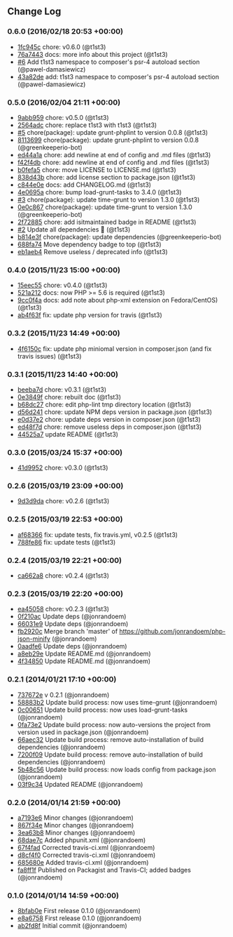 ## Change Log

### 0.6.0 (2016/02/18 20:53 +00:00)
- [1fc945c](https://github.com/t1st3/php-json-minify/commit/1fc945c318eecdd78b68551b880f66be0636007f) chore: v0.6.0 (@t1st3)
- [76a7443](https://github.com/t1st3/php-json-minify/commit/76a74438a6eb82ba81f8f8c18d8c83a13d34855f) docs: more info about this project (@t1st3)
- [#6](https://github.com/t1st3/php-json-minify/pull/6) Add t1st3 namespace to composer's psr-4 autoload section (@pawel-damasiewicz)
- [43a82de](https://github.com/t1st3/php-json-minify/commit/43a82de84550c66bbf95f38a1d673629542a6aef) add: t1st3 namespace to composer's psr-4 autoload section (@pawel-damasiewicz)

### 0.5.0 (2016/02/04 21:11 +00:00)
- [9abb959](https://github.com/t1st3/php-json-minify/commit/9abb959939c329111c90b970d037c8dc26adf24a) chore: v0.5.0 (@t1st3)
- [2564adc](https://github.com/t1st3/php-json-minify/commit/2564adc288d5cb595f510b2f27a77601a67f6b1e) chore: replace t1st3 with t1st3 (@t1st3)
- [#5](https://github.com/t1st3/php-json-minify/pull/5) chore(package): update grunt-phplint to version 0.0.8 (@t1st3)
- [8113699](https://github.com/t1st3/php-json-minify/commit/81136994c0ccd89c0753ce96979588a774f5bff7) chore(package): update grunt-phplint to version 0.0.8 (@greenkeeperio-bot)
- [ed44a1a](https://github.com/t1st3/php-json-minify/commit/ed44a1acc32a38578933100c0ab8ceaafe544d3a) chore: add newline at end of config and .md files (@t1st3)
- [f42f4db](https://github.com/t1st3/php-json-minify/commit/f42f4dbecc8e29dac75d9286d7d0d76d14f1f261) chore: add newline at end of config and .md files (@t1st3)
- [b0fefa5](https://github.com/t1st3/php-json-minify/commit/b0fefa5eced67e98a74fa105fb72f268cadf6b6e) chore: move LICENSE to LICENSE.md (@t1st3)
- [838d43b](https://github.com/t1st3/php-json-minify/commit/838d43bb14da0a9e5ab00a478d9d36aec3212d31) chore: add license section to package.json (@t1st3)
- [c844e0e](https://github.com/t1st3/php-json-minify/commit/c844e0e2b2e28655260c9c1152e297f4f2ced041) docs: add CHANGELOG.md (@t1st3)
- [4e0695a](https://github.com/t1st3/php-json-minify/commit/4e0695ae19ff260d5ded1dca21fc8e210de64168) chore: bump load-grunt-tasks to 3.4.0 (@t1st3)
- [#3](https://github.com/t1st3/php-json-minify/pull/3) chore(package): update time-grunt to version 1.3.0 (@t1st3)
- [0e0c867](https://github.com/t1st3/php-json-minify/commit/0e0c86792512e3568c11408ecac7122e80003cfd) chore(package): update time-grunt to version 1.3.0 (@greenkeeperio-bot)
- [2f72885](https://github.com/t1st3/php-json-minify/commit/2f7288514f0ec41b13b3e6fbcc7f95342a9c1fa3) chore: add isitmaintained badge in README (@t1st3)
- [#2](https://github.com/t1st3/php-json-minify/pull/2) Update all dependencies 🌴 (@t1st3)
- [b814e3f](https://github.com/t1st3/php-json-minify/commit/b814e3f74ac81d656fed0c8cb6925762d84b565e) chore(package): update dependencies (@greenkeeperio-bot)
- [688fa74](https://github.com/t1st3/php-json-minify/commit/688fa740eab8a6336c2edf96ecf31e3457c9b73e) Move dependency badge to top (@t1st3)
- [eb1aeb4](https://github.com/t1st3/php-json-minify/commit/eb1aeb4b7b75a8b462fbba573209218272832bb1) Remove useless / deprecated info (@t1st3)

### 0.4.0 (2015/11/23 15:00 +00:00)
- [15eec55](https://github.com/t1st3/php-json-minify/commit/15eec55756fbe289e2953e65b404156c7a3b3542) chore: v0.4.0 (@t1st3)
- [521a212](https://github.com/t1st3/php-json-minify/commit/521a2129f91fc96a7068e8f035ce32fc61abfe01) docs: now PHP >= 5.6 is required (@t1st3)
- [9cc0f4a](https://github.com/t1st3/php-json-minify/commit/9cc0f4abfe7f514790dd3067b29770aecd73948d) docs: add note about php-xml extension on Fedora/CentOS) (@t1st3)
- [ab4f63f](https://github.com/t1st3/php-json-minify/commit/ab4f63f19ab116e245ba2e1cec6a21897fe51487) fix: update php version for travis (@t1st3)

### 0.3.2 (2015/11/23 14:49 +00:00)
- [4f6150c](https://github.com/t1st3/php-json-minify/commit/4f6150c92e1e5d06dfb75e5d22a814857e5dc0b4) fix: update php miniomal version in composer.json (and fix travis issues) (@t1st3)

### 0.3.1 (2015/11/23 14:40 +00:00)
- [beeba7d](https://github.com/t1st3/php-json-minify/commit/beeba7d3de4299272a2243db3344dfbb47363438) chore: v0.3.1 (@t1st3)
- [0e3849f](https://github.com/t1st3/php-json-minify/commit/0e3849fd19aa9e6da9c2da6cbbd09298f03e696e) chore: rebuilt doc (@t1st3)
- [b68dc27](https://github.com/t1st3/php-json-minify/commit/b68dc274915988d9758db8fb6214d635ca52e5fb) chore: edit php-lint tmp directory location (@t1st3)
- [d56d241](https://github.com/t1st3/php-json-minify/commit/d56d24148d3ab0ccf3caab59bcc2a7486880e8b2) chore: update NPM deps version in package.json (@t1st3)
- [e0d37e2](https://github.com/t1st3/php-json-minify/commit/e0d37e2760d4360f1a626067c83d2eace95378b8) chore: update deps version in composer.json (@t1st3)
- [ed48f7d](https://github.com/t1st3/php-json-minify/commit/ed48f7d2cf68b5c82893d54e3bd929d5b34275f3) chore: remove useless deps in composer.json (@t1st3)
- [44525a7](https://github.com/t1st3/php-json-minify/commit/44525a7388c42c2fcb091d5f9971ad1a5f20d5d8) update README (@t1st3)

### 0.3.0 (2015/03/24 15:37 +00:00)
- [41d9952](https://github.com/t1st3/php-json-minify/commit/41d995206e6a316f5fd8a729b70eecc51b5ee445) chore: v0.3.0 (@t1st3)

### 0.2.6 (2015/03/19 23:09 +00:00)
- [9d3d9da](https://github.com/t1st3/php-json-minify/commit/9d3d9da975826b2e00edfc0ba611303decc70f5a) chore: v0.2.6 (@t1st3)

### 0.2.5 (2015/03/19 22:53 +00:00)
- [af68366](https://github.com/t1st3/php-json-minify/commit/af68366f1211d32083bdb6d09eb5c8dd4577c1ab) fix: update tests, fix travis.yml, v0.2.5 (@t1st3)
- [788fe86](https://github.com/t1st3/php-json-minify/commit/788fe8630070ee2de3eb3aec533ec42653175b90) fix: update tests (@t1st3)

### 0.2.4 (2015/03/19 22:21 +00:00)
- [ca662a8](https://github.com/t1st3/php-json-minify/commit/ca662a8e66951eb216599c6e4c8c02d4787d968e) chore: v0.2.4 (@t1st3)

### 0.2.3 (2015/03/19 22:20 +00:00)
- [ea45058](https://github.com/t1st3/php-json-minify/commit/ea450585a14b06c320b0aa0ea9b2b44b89904269) chore: v0.2.3 (@t1st3)
- [0f210ac](https://github.com/t1st3/php-json-minify/commit/0f210ac599fdea7a7a433c4ce5eefe3452463b77) Update deps (@jonrandoem)
- [66031e9](https://github.com/t1st3/php-json-minify/commit/66031e91947e75e30f3fd2c8332711f677f7369f) Update deps (@jonrandoem)
- [fb2920c](https://github.com/t1st3/php-json-minify/commit/fb2920c3c15135a8d3142658045a00b1d6bb34a4) Merge branch 'master' of https://github.com/jonrandoem/php-json-minify (@jonrandoem)
- [0aadfe6](https://github.com/t1st3/php-json-minify/commit/0aadfe683be0e0c6cbbc556b33bb01bb95159a7b) Update deps (@jonrandoem)
- [a8eb29e](https://github.com/t1st3/php-json-minify/commit/a8eb29e1c328a481aec86f35c939afeb236c7e14) Update README.md (@jonrandoem)
- [4f34850](https://github.com/t1st3/php-json-minify/commit/4f34850970acfe86aa5b1b36e4d57df20bf52437) Update README.md (@jonrandoem)

### 0.2.1 (2014/01/21 17:10 +00:00)
- [737672e](https://github.com/t1st3/php-json-minify/commit/737672e170e347b96570f269cfd490f119a81d30) v 0.2.1 (@jonrandoem)
- [58883b2](https://github.com/t1st3/php-json-minify/commit/58883b2aafbe232fddb75e1c8f7e960b74bfa594) Update build process: now uses time-grunt (@jonrandoem)
- [0c00651](https://github.com/t1st3/php-json-minify/commit/0c00651a0ee124f4f72e78cc89195460b5cc6a2a) Update build process: now uses load-grunt-tasks (@jonrandoem)
- [0fa73e2](https://github.com/t1st3/php-json-minify/commit/0fa73e278f17f2465ab681a5a96e033e0febd600) Update build process: now auto-versions the project from version used in package.json (@jonrandoem)
- [66aec32](https://github.com/t1st3/php-json-minify/commit/66aec32bdd4fb3ca0fa3c792f3632bc75e6a70ff) Update build process: remove auto-installation of build dependencies (@jonrandoem)
- [7200f09](https://github.com/t1st3/php-json-minify/commit/7200f09394d896cdf092ad643ca97b95ea74dfc4) Update build process: remove auto-installation of build dependencies (@jonrandoem)
- [5b48c56](https://github.com/t1st3/php-json-minify/commit/5b48c56309efe8e2801fb25092e34ac41ede2bed) Update build process: now loads config from package.json (@jonrandoem)
- [03f9c34](https://github.com/t1st3/php-json-minify/commit/03f9c3474ee187ba889161961bf8e6bc61b7813d) Updated README (@jonrandoem)

### 0.2.0 (2014/01/14 21:59 +00:00)
- [a7193e6](https://github.com/t1st3/php-json-minify/commit/a7193e62f7cfec4d608ce5b5521d945ac5c95247) Minor changes (@jonrandoem)
- [867f34e](https://github.com/t1st3/php-json-minify/commit/867f34e9c9c5c51e82c978fa8b94d9e67d71b14f) Minor changes (@jonrandoem)
- [3ea63b8](https://github.com/t1st3/php-json-minify/commit/3ea63b868b2ad745abd9680998c5b82f74476402) Minor changes (@jonrandoem)
- [68dae7c](https://github.com/t1st3/php-json-minify/commit/68dae7c15fb2bf6310c8f8d89ba4bb4e58e70aba) Added phpunit.xml (@jonrandoem)
- [67f4fad](https://github.com/t1st3/php-json-minify/commit/67f4fad7098d3443e3fb4769d9e244d7a5c84e65) Corrected travis-ci.xml (@jonrandoem)
- [d8cf4f0](https://github.com/t1st3/php-json-minify/commit/d8cf4f0eea571986866bc6eba14362252eb87332) Corrected travis-ci.xml (@jonrandoem)
- [685680e](https://github.com/t1st3/php-json-minify/commit/685680e9c09f74e6b8038a71e3118b6e4f2f2f83) Added travis-ci.xml (@jonrandoem)
- [fa8ff1f](https://github.com/t1st3/php-json-minify/commit/fa8ff1f64397d53044905489b28478d5ff4c8546) Published on Packagist and Travis-CI; added badges (@jonrandoem)

### 0.1.0 (2014/01/14 14:59 +00:00)
- [8bfab0e](https://github.com/t1st3/php-json-minify/commit/8bfab0e4008e68431781eedab244c6b15bf6b2c9) First release 0.1.0 (@jonrandoem)
- [e8a6758](https://github.com/t1st3/php-json-minify/commit/e8a675878bf06bc0bc79577cfc51f6076113c52a) First release 0.1.0 (@jonrandoem)
- [ab2fd8f](https://github.com/t1st3/php-json-minify/commit/ab2fd8fde4062362751fee23b01bdfe6d687d4d1) Initial commit (@jonrandoem)